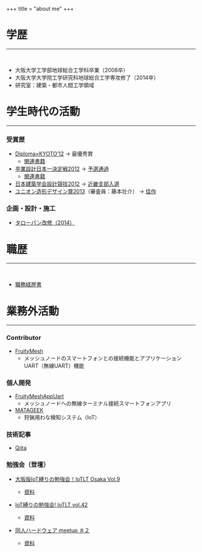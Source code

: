+++
title = "about me"
+++
# 学歴

---
<br>

* 大阪大学工学部地球総合工学科卒業（2008卒）
* 大阪大学大学院工学研究科地球総合工学専攻修了（2014卒）
* 研究室：建築・都市人間工学領域

# 学生時代の活動
---

### 受賞歴

* [Diploma×KYOTO’12](https://www.shikaku.co.jp/future/exhibition/12_kyoto_diploma/index.html) -> 最優秀賞
  * [関連書籍](https://www.amazon.co.jp/Diploma%C3%97KYOTO%E2%80%9912%E2%80%95%E4%BA%AC%E9%83%BD%E5%BB%BA%E7%AF%89%E5%AD%A6%E7%94%9F%E4%B9%8B%E4%BC%9A%E5%90%88%E5%90%8C%E5%8D%92%E6%A5%AD%E8%A8%AD%E8%A8%88%E5%B1%952012-%E4%BA%AC%E9%83%BD%E5%BB%BA%E7%AF%89%E5%AD%A6%E7%94%9F%E4%B9%8B%E4%BC%9A/dp/4864170606)
* [卒業設計日本一決定戦2012](http://gakuseikaigi.com/nihon1/12/index.html) -> [予選通過](http://gakuseikaigi.com/nihon1/12/result1.html)
  * [関連書籍](https://www.amazon.co.jp/dp/B01ERQKSDG/ref=dp-kindle-redirect?_encoding=UTF8&btkr=1)
* [日本建築学会設計競技2012](https://www.aij.or.jp/kyouikuhukyuuzigyoukankei/v400-12.html) -> [近畿支部入選](https://www.aij.or.jp/jpn/symposium/2012/1211_058-075.pdf)
* [ユニオン造形デザイン賞2013](https://www.uffec.com/archives2013)（審査員：藤本壮介） -> [佳作](https://www.uffec.com/5rty0svphqyr-2/%E5%8A%9B%E3%82%A4%E3%82%BF%E3%82%A4%E3%83%A6%E3%82%A6%E3%82%B4%E3%82%A6)

### 企画・設計・施工

* [タローパン改修（2014）](https://www.facebook.com/%E6%96%B0%E3%82%BF%E3%83%AD%E3%83%BC%E3%83%91%E3%83%B3%E8%A8%88%E7%94%BB-516442458420957/)

# 職歴
---
<br>

* [職務経歴書](/resume)

# 業務外活動
---

### Contributor

* [FruityMesh](https://github.com/mwaylabs/fruitymesh)
  * メッシュノードのスマートフォンとの接続機能とアプリケーションUART（無線UART）機能

### 個人開発

* [FruityMeshAppUart](https://github.com/nishinohi/FruityMeshAppUart)
  * メッシュノードへの無線ターミナル接続スマートフォンアプリ
* [MATAGEEK](/tags/matageek/)
  * 狩猟用わな検知システム（IoT）

### 技術記事

* [Qiita](https://qiita.com/nishinohi)

### 勉強会（登壇）

* [大阪版IoT縛りの勉強会！IoTLT Osaka Vol.9](https://iotlt.connpass.com/event/114206/)
  * [資料](https://docs.google.com/presentation/d/1TrBnJpsznWUd_OuuMdMuvBcByu1LPmN9rq-D7X4g5Ws/edit#slide=id.p)

* [IoT縛りの勉強会! IoTLT vol.42](https://iotlt.connpass.com/event/96592/)
  * [資料](https://docs.google.com/presentation/d/1fCylWcMRgVXf3OMN0vdjWL9vbRFTI3iNFG6A54i5E64/edit#slide=id.g403b4a866d_1_0)

* [同人ハードウェア meetup ＃２](https://dhwmu.connpass.com/event/121139/)
  * [資料](https://docs.google.com/presentation/d/1tyGof3zjFVCYTq16jHoWj01o7GxLehgNTU8mEaZ7vVE/edit?usp=sharing)

</br>
</br>